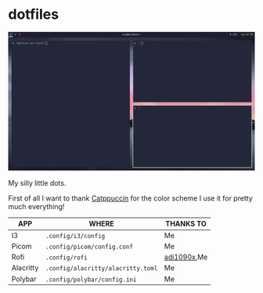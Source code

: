 # dotfiles
![img](./assets/1.png)

My silly little dots.

First of all I want to thank [Catppuccin](https://catppuccin.com) for the color scheme I use it for pretty much everything!

| APP       | WHERE                              | THANKS TO                                       |
|-----------|------------------------------------|-------------------------------------------------|
| I3        | `.config/i3/config`                | Me                                              |
| Picom     | `.config/picom/config.conf`        | Me                                              |
| Rofi      | `.config/rofi`                     | [adi1090x](https://github.com/adi1090x/rofi),Me |
| Alacritty | `.config/alacritty/alacritty.toml` | Me                                              |
| Polybar   | `.config/polybar/config.ini`       | Me   |
